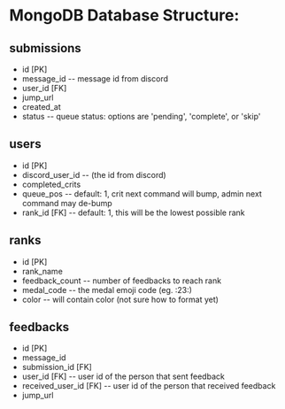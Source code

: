 # MongoDB Database Structure:

## submissions
- id [PK]
- message_id -- message id from discord
- user_id [FK]
- jump_url
- created_at
- status -- queue status: options are 'pending', 'complete', or 'skip'

## users
- id [PK]
- discord_user_id -- (the id from discord)
- completed_crits
- queue_pos -- default: 1, crit next command will bump, admin next command may de-bump
- rank_id [FK] -- default: 1, this will be the lowest possible rank

## ranks
- id [PK]
- rank_name
- feedback_count -- number of feedbacks to reach rank
- medal_code -- the medal emoji code (eg. :23:)
- color -- will contain color (not sure how to format yet)

## feedbacks
- id [PK]
- message_id
- submission_id [FK]
- user_id [FK] -- user id of the person that sent feedback
- received_user_id [FK] -- user id of the person that received feedback 
- jump_url
